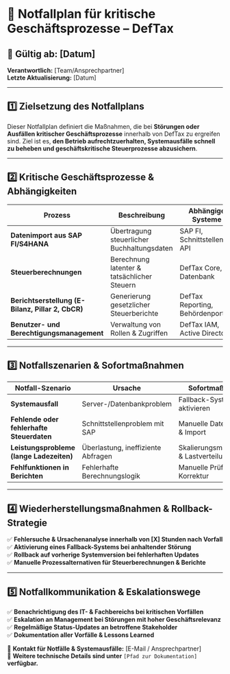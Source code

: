 # 📌 Notfallplan für kritische Geschäftsprozesse – DefTax

## 📅 **Gültig ab:** [Datum]  
**Verantwortlich:** [Team/Ansprechpartner]  
**Letzte Aktualisierung:** [Datum]  

---
## **1️⃣ Zielsetzung des Notfallplans**
Dieser Notfallplan definiert die Maßnahmen, die bei **Störungen oder Ausfällen kritischer Geschäftsprozesse** innerhalb von DefTax zu ergreifen sind. Ziel ist es, **den Betrieb aufrechtzuerhalten, Systemausfälle schnell zu beheben und geschäftskritische Steuerprozesse abzusichern**.

---
## **2️⃣ Kritische Geschäftsprozesse & Abhängigkeiten**
| Prozess | Beschreibung | Abhängige Systeme |
|---------|-------------|------------------|
| **Datenimport aus SAP FI/S4HANA** | Übertragung steuerlicher Buchhaltungsdaten | SAP FI, Schnittstellen-API |
| **Steuerberechnungen** | Berechnung latenter & tatsächlicher Steuern | DefTax Core, Datenbank |
| **Berichtserstellung (E-Bilanz, Pillar 2, CbCR)** | Generierung gesetzlicher Steuerberichte | DefTax Reporting, Behördenportale |
| **Benutzer- und Berechtigungsmanagement** | Verwaltung von Rollen & Zugriffen | DefTax IAM, Active Directory |

---
## **3️⃣ Notfallszenarien & Sofortmaßnahmen**
| Notfall-Szenario | Ursache | Sofortmaßnahme | Eskalation |
|----------------|--------|----------------|------------|
| **Systemausfall** | Server-/Datenbankproblem | Fallback-System aktivieren | IT-Support → Projektleitung |
| **Fehlende oder fehlerhafte Steuerdaten** | Schnittstellenproblem mit SAP | Manuelle Datenprüfung & Import | Datenmanagement → Fachbereich |
| **Leistungsprobleme (lange Ladezeiten)** | Überlastung, ineffiziente Abfragen | Skalierungsmaßnahmen & Lastverteilung | IT-Infrastruktur → Entwickler |
| **Fehlfunktionen in Berichten** | Fehlerhafte Berechnungslogik | Manuelle Prüfung & Korrektur | Fachbereich → Compliance |

---
## **4️⃣ Wiederherstellungsmaßnahmen & Rollback-Strategie**
✅ **Fehlersuche & Ursachenanalyse innerhalb von [X] Stunden nach Vorfall**  
✅ **Aktivierung eines Fallback-Systems bei anhaltender Störung**  
✅ **Rollback auf vorherige Systemversion bei fehlerhaften Updates**  
✅ **Manuelle Prozessalternativen für Steuerberechnungen & Berichte**  

---
## **5️⃣ Notfallkommunikation & Eskalationswege**
✅ **Benachrichtigung des IT- & Fachbereichs bei kritischen Vorfällen**  
✅ **Eskalation an Management bei Störungen mit hoher Geschäftsrelevanz**  
✅ **Regelmäßige Status-Updates an betroffene Stakeholder**  
✅ **Dokumentation aller Vorfälle & Lessons Learned**  

📩 **Kontakt für Notfälle & Systemausfälle:** [E-Mail / Ansprechpartner]  
📂 **Weitere technische Details sind unter** `[Pfad zur Dokumentation]` **verfügbar.**

